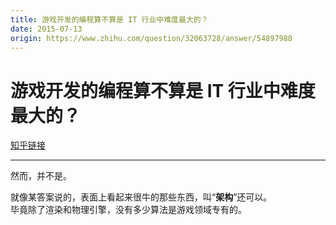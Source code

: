 ```yaml
---
title: 游戏开发的编程算不算是 IT 行业中难度最大的？
date: 2015-07-13
origin: https://www.zhihu.com/question/32063728/answer/54897988
---
```

# 游戏开发的编程算不算是 IT 行业中难度最大的？

[知乎链接](https://www.zhihu.com/question/32063728/answer/54897988)

---------

<span class="RichText ztext CopyrightRichText-richText" itemprop="text"><p>然而，并不是。</p>就像某答案说的，表面上看起来很牛的那些东西，叫“<b>架构</b>”还可以。<br>毕竟除了渲染和物理引擎，没有多少算法是游戏领域专有的。</span>